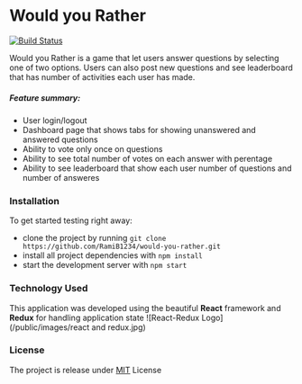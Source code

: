 # Would you Rather

[![Build Status](https://travis-ci.org/joemccann/dillinger.svg?branch=master)](https://travis-ci.org/joemccann/dillinger)

Would you Rather is a game that let users answer questions by selecting one of two options. Users can also post new questions and see leaderboard that has number of activities each user has made.

##### Feature summary:
  - User login/logout
  - Dashboard page that shows tabs for showing unanswered and answered questions
  - Ability to vote only once on questions
  - Ability to see total number of votes on each answer with perentage
  - Ability to see leaderboard that show each user number of questions and number of answeres

### Installation
To get started testing right away:

* clone the project by running `git clone https://github.com/RamiB1234/would-you-rather.git`
* install all project dependencies with `npm install`
* start the development server with `npm start`

### Technology Used
This application was developed using the beautiful **React** framework and **Redux** for handling application state
![React-Redux Logo](/public/images/react and redux.jpg)

### License
The project is release under [MIT](https://github.com/RamiB1234/would-you-rather/blob/master/LICENSE) License

